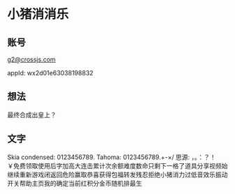 # 小猪消消乐

## 账号

g2@crossjs.com

appId: wx2d01e63038198832

## 想法

最终合成出皇上？

## 文字

Skia condensed: 0123456789.
Tahoma: 0123456789.+-×/
思源: ，。：？！￥免费领取使用后字加高大连击累计次余额难度数命只剩下一格了道具分享视频始继续重新游戏闭返回危险赢取恭喜获得包福转发残忍拒绝小猪消力过低音效乐振动开关帮助主页我的确定当前红积分金币随机排最生
